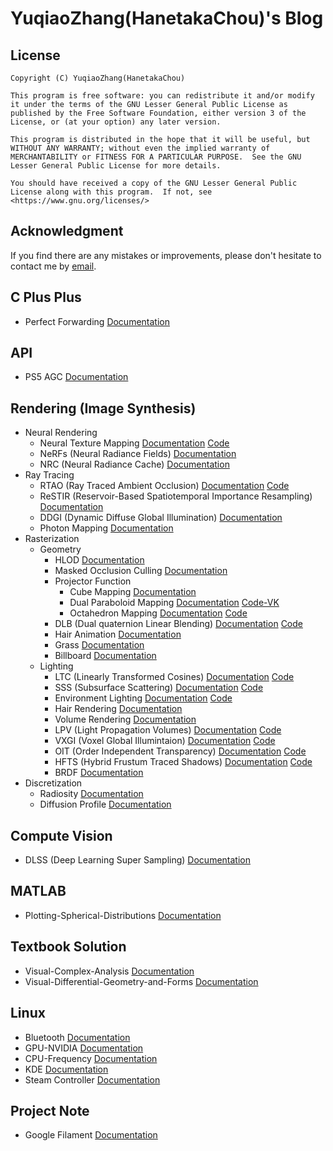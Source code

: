 # YuqiaoZhang(HanetakaChou)'s Blog  

## License  
```  
Copyright (C) YuqiaoZhang(HanetakaChou)

This program is free software: you can redistribute it and/or modify it under the terms of the GNU Lesser General Public License as published by the Free Software Foundation, either version 3 of the License, or (at your option) any later version.

This program is distributed in the hope that it will be useful, but WITHOUT ANY WARRANTY; without even the implied warranty of MERCHANTABILITY or FITNESS FOR A PARTICULAR PURPOSE.  See the GNU Lesser General Public License for more details.

You should have received a copy of the GNU Lesser General Public License along with this program.  If not, see <https://www.gnu.org/licenses/>
```  

## Acknowledgment  

If you find there are any mistakes or improvements, please don't hesitate to contact me by [email](mailto:HanetakaChou@outlook.com).  

## C Plus Plus  

- Perfect Forwarding [Documentation](C-Plus-Plus/Perfect-Forwarding.html)  

## API  

- PS5 AGC [Documentation](https://hanetakachou.github.io/Console-Tutorial/)  

## Rendering (Image Synthesis)  

- Neural Rendering
    - Neural Texture Mapping [Documentation](Rendering/Neural-Rendering/Neural-Texture-Mapping.html) [Code](https://github.com/HanetakaChou/Neural-Texture-Mapping)      
    - NeRFs (Neural Radiance Fields) [Documentation](Rendering/Neural-Rendering/Neural-Radiance-Fields.html)  
    - NRC (Neural Radiance Cache) [Documentation](Rendering/Neural-Rendering/Neural-Radiance-Cache.html)  
- Ray Tracing  
    - RTAO (Ray Traced Ambient Occlusion) [Documentation](Rendering/Ray-Tracing/Ray-Traced-Ambient-Occlusion.html) [Code](https://github.com/HanetakaChou/Ray-Traced-Ambient-Occlusion)  
    - ReSTIR (Reservoir-Based Spatiotemporal Importance Resampling) [Documentation](Rendering/Ray-Tracing/Reservoir-Based-Spatiotemporal-Importance-Resampling.html)  
    - DDGI (Dynamic Diffuse Global Illumination) [Documentation](Rendering/Ray-Tracing/Dynamic-Diffuse-Global-Illumination.html)  
    - Photon Mapping [Documentation](Rendering/Ray-Tracing/Photon-Mapping.html)  
- Rasterization  
    - Geometry  
        - HLOD [Documentation](Rendering/Rasterization/Geometry/HLOD.html)  
        - Masked Occlusion Culling [Documentation](Rendering/Rasterization/Geometry/Masked-Occlusion-Culling.html)  
        - Projector Function  
            - Cube Mapping [Documentation](Rendering/Rasterization/Geometry/Projector-Function/Cube-Mapping.html)  
            - Dual Paraboloid Mapping [Documentation](Rendering/Rasterization/Geometry/Projector-Function/Dual-Paraboloid-Mapping.html) [Code-VK](https://github.com/HanetakaChou/Rendering/tree/Dual-Paraboloid-Mapping-VK)  
            - Octahedron Mapping [Documentation](Rendering/Rasterization/Geometry/Projector-Function/Octahedron-Mapping.html) [Code](https://github.com/HanetakaChou/Octahedron-Mapping)  
        - DLB (Dual quaternion Linear Blending) [Documentation](Rendering/Rasterization/Geometry/Dual-Quaternion-Linear-Blending.html) [Code](https://github.com/HanetakaChou/Dual-Quaternion-Linear-Blending)  
        - Hair Animation [Documentation](Rendering/Rasterization/Geometry/Hair-Animation.html)  
        - Grass [Documentation](Rendering/Rasterization/Geometry/Grass.html)  
        - Billboard [Documentation](Rendering/Rasterization/Geometry/Billboard.html)  
    - Lighting  
        - LTC (Linearly Transformed Cosines) [Documentation](Rendering/Rasterization/Lighting/Linearly-Transformed-Cosines.html) [Code](https://github.com/HanetakaChou/Linearly-Transformed-Cosines)    
        - SSS (Subsurface Scattering) [Documentation](Rendering/Rasterization/Lighting/Subsurface-Scattering.html) [Code](https://github.com/HanetakaChou/Subsurface-Scattering)  
        - Environment Lighting [Documentation](Rendering/Rasterization/Lighting/Environment-Lighting.html) [Code](https://github.com/HanetakaChou/Environment-Lighting)  
        - Hair Rendering [Documentation](Rendering/Rasterization/Lighting/Hair-Rendering.html)  
        - Volume Rendering [Documentation](Rendering/Rasterization/Lighting/Volume-Rendering.html)  
        - LPV (Light Propagation Volumes) [Documentation](Rendering/Rasterization/Lighting/Light-Propagation-Volumes.html) [Code](https://github.com/HanetakaChou/Light-Propagation-Volumes)  
        - VXGI (Voxel Global Illumintaion) [Documentation](Rendering/Rasterization/Lighting/Voxel-Global-Illumintaion.html) [Code](https://github.com/HanetakaChou/Voxel-Global-Illumintaion)  
        - OIT (Order Independent Transparency) [Documentation](Rendering/Rasterization/Lighting/Order-Independent-Transparency.html) [Code](https://github.com/HanetakaChou/Order-Independent-Transparency)  
        - HFTS (Hybrid Frustum Traced Shadows) [Documentation](Rendering/Rasterization/Lighting/Hybrid-Frustum-Traced-Shadows.html) [Code](https://github.com/HanetakaChou/Hybrid-Frustum-Traced-Shadows)  
        - BRDF [Documentation](Rendering/Rasterization/Lighting/BRDF.html)    
- Discretization  
    - Radiosity [Documentation](Rendering/Discretization/Radiosity.html)  
    - Diffusion Profile [Documentation](Rendering/Discretization/Diffusion-Profile.html)  

## Compute Vision

- DLSS (Deep Learning Super Sampling) [Documentation](Compute-Vision/Deep-Learning-Super-Sampling.html)  

## MATLAB  

- Plotting-Spherical-Distributions [Documentation](MATLAB/Plotting-Spherical-Distributions.html)  

## Textbook Solution  

- Visual-Complex-Analysis [Documentation](Textbook-Solution/Visual-Complex-Analysis.html)  
- Visual-Differential-Geometry-and-Forms [Documentation](Textbook-Solution/Visual-Differential-Geometry-and-Forms.html)  

## Linux  

- Bluetooth [Documentation](Linux/Bluetooth.html)  
- GPU-NVIDIA [Documentation](Linux/GPU-NVIDIA.html)  
- CPU-Frequency [Documentation](Linux/CPU-Frequency.html)  
- KDE [Documentation](Linux/KDE.html)  
- Steam Controller [Documentation](Linux/Steam-Controller.html)  

## Project Note  

- Google Filament [Documentation](Project-Note/Google-Filament.html)  
